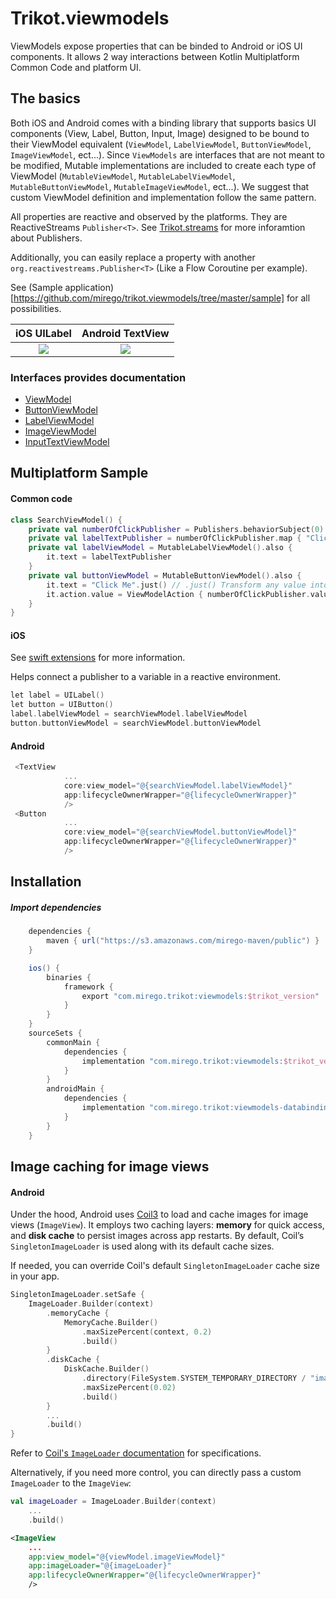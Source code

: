 # Trikot.viewmodels

ViewModels expose properties that can be binded to Android or iOS UI components. It allows 2 way interactions between Kotlin Multiplatform Common Code and platform UI.

## The basics

Both iOS and Android comes with a binding library that supports basics UI components (View, Label, Button, Input, Image) designed to be bound to their ViewModel equivalent (`ViewModel`, `LabelViewModel`, `ButtonViewModel`, `ImageViewModel`, ect...). Since `ViewModels` are interfaces that are not meant to be modified, Mutable implementations are included to create each type of ViewModel (`MutableViewModel`, `MutableLabelViewModel`, `MutableButtonViewModel`, `MutableImageViewModel`, ect...). We suggest that custom ViewModel definition and implementation follow the same pattern.

All properties are reactive and observed by the platforms. They are ReactiveStreams `Publisher<T>`. See [Trikot.streams](https://github.com/mirego/trikot.streams) for more inforamtion about Publishers.

Additionally, you can easily replace a property with another `org.reactivestreams.Publisher<T>` (Like a Flow Coroutine per example).

See (Sample application)[https://github.com/mirego/trikot.viewmodels/tree/master/sample] for all possibilities.

|            iOS UILabel             |             Android TextView              |
| :--------------------------------: | :---------------------------------------: |
| ![](./documentation/ios-label.png) | ![](./documentation/android-textview.png) |

### Interfaces provides documentation

- [ViewModel](https://github.com/mirego/trikot.viewmodels/blob/master/viewmodels/src/commonMain/kotlin/com/mirego/trikot/viewmodels/ViewModel.kt)
- [ButtonViewModel](https://github.com/mirego/trikot.viewmodels/blob/master/viewmodels/src/commonMain/kotlin/com/mirego/trikot/viewmodels/ButtonViewModel.kt)
- [LabelViewModel](https://github.com/mirego/trikot.viewmodels/blob/master/viewmodels/src/commonMain/kotlin/com/mirego/trikot/viewmodels/LabelViewModel.kt)
- [ImageViewModel](https://github.com/mirego/trikot.viewmodels/blob/master/viewmodels/src/commonMain/kotlin/com/mirego/trikot/viewmodels/ImageViewModel.kt)
- [InputTextViewModel](https://github.com/mirego/trikot.viewmodels/blob/master/viewmodels/src/commonMain/kotlin/com/mirego/trikot/viewmodels/InputTextViewModel.kt)

## Multiplatform Sample

#### Common code

```kotlin
class SearchViewModel() {
    private val numberOfClickPublisher = Publishers.behaviorSubject(0)
    private val labelTextPublisher = numberOfClickPublisher.map { "Clicked $it times" }
    private val labelViewModel = MutableLabelViewModel().also {
        it.text = labelTextPublisher
    }
    private val buttonViewModel = MutableButtonViewModel().also {
        it.text = "Click Me".just() // .just() Transform any value into Single Publisher of this value
        it.action.value = ViewModelAction { numberOfClickPublisher.value += 1 }.just()
    }
}
```

#### iOS

See [swift extensions](./swift-extensions/README.md) for more information.

Helps connect a publisher to a variable in a reactive environment.

```kotlin
let label = UILabel()
let button = UIButton()
label.labelViewModel = searchViewModel.labelViewModel
button.buttonViewModel = searchViewModel.buttonViewModel
```

#### Android

```kotlin
 <TextView
            ...
            core:view_model="@{searchViewModel.labelViewModel}"
            app:lifecycleOwnerWrapper="@{lifecycleOwnerWrapper}"
            />
 <Button
            ...
            core:view_model="@{searchViewModel.buttonViewModel}"
            app:lifecycleOwnerWrapper="@{lifecycleOwnerWrapper}"
            />
```

## Installation

##### Import dependencies

```groovy
    dependencies {
        maven { url("https://s3.amazonaws.com/mirego-maven/public") }
    }

    ios() {
        binaries {
            framework {
                export "com.mirego.trikot:viewmodels:$trikot_version"
            }
        }
    }
    sourceSets {
        commonMain {
            dependencies {
                implementation "com.mirego.trikot:viewmodels:$trikot_version"
            }
        }
        androidMain {
            dependencies {
                implementation "com.mirego.trikot:viewmodels-databinding:$trikot_version"
            }
        }
    }
```

## Image caching for image views

#### Android

Under the hood, Android uses [Coil3](https://coil-kt.github.io/coil/) to load and cache images for image views (`ImageView`). It employs two caching layers: **memory** for quick access, and **disk cache** to persist images across app restarts. By default, Coil’s `SingletonImageLoader` is used along with its default cache sizes.

If needed, you can override Coil's default `SingletonImageLoader` cache size in your app.

```kotlin
SingletonImageLoader.setSafe {
    ImageLoader.Builder(context)
        .memoryCache {
            MemoryCache.Builder()
                .maxSizePercent(context, 0.2)
                .build()
        }
        .diskCache {
            DiskCache.Builder()
                .directory(FileSystem.SYSTEM_TEMPORARY_DIRECTORY / "image_cache")
                .maxSizePercent(0.02)
                .build()
        }
        ...
        .build()
}
```

Refer to [Coil's `ImageLoader` documentation](https://coil-kt.github.io/coil/image_loaders/) for specifications.

Alternatively, if you need more control, you can directly pass a custom `ImageLoader` to the `ImageView`:

```kotlin
val imageLoader = ImageLoader.Builder(context)
    ...
    .build()
```

```xml
<ImageView
    ...
    app:view_model="@{viewModel.imageViewModel}"
    app:imageLoader="@{imageLoader}"
    app:lifecycleOwnerWrapper="@{lifecycleOwnerWrapper}"
    />
```
